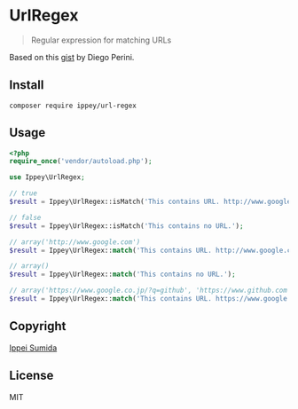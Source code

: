 # UrlRegex
> Regular expression for matching URLs

Based on this [gist](https://gist.github.com/dperini/729294) by Diego Perini.

## Install
```
composer require ippey/url-regex
```

## Usage
```php
<?php
require_once('vendor/autoload.php');

use Ippey\UrlRegex;

// true
$result = Ippey\UrlRegex::isMatch('This contains URL. http://www.google.com');

// false
$result = Ippey\UrlRegex::isMatch('This contains no URL.');

// array('http://www.google.com')
$result = Ippey\UrlRegex::match('This contains URL. http://www.google.com');

// array()
$result = Ippey\UrlRegex::match('This contains no URL.');

// array('https://www.google.co.jp/?q=github', 'https://www.github.com')
$result = Ippey\UrlRegex::match('This contains URL. https://www.google.co.jp/?q=github and https://www.github.com');

```

## Copyright
[Ippei Sumida](github.com/Ippey/)

## License
MIT
